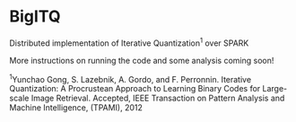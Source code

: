 # BigITQ
Distributed implementation of Iterative Quantization<sup>1</sup> over SPARK

More instructions on running the code and some analysis coming soon!


<sup>1</sup>Yunchao Gong, S. Lazebnik, A. Gordo, and F. Perronnin. Iterative Quantization: A Procrustean Approach to Learning Binary Codes for Large-scale Image Retrieval. Accepted, IEEE Transaction on Pattern Analysis and Machine Intelligence, (TPAMI), 2012
